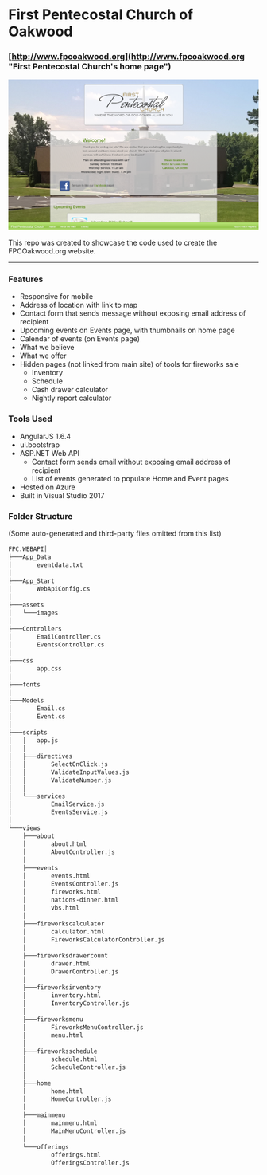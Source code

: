 First Pentecostal Church of Oakwood
=
### [http://www.fpcoakwood.org](http://www.fpcoakwood.org "First Pentecostal Church's home page") ###  

![alt text](https://github.com/Rich-Hopkins/FPCOakwood-AngularJS/blob/master/FPC.WebApi/assets/images/site-screenshot.png "Site screenshot")

This repo was created to showcase the code used to create the FPCOakwood.org website.  

----------

### Features ###
* Responsive for mobile
* Address of location with link to map
* Contact form that sends message without exposing email address of recipient  
* Upcoming events on Events page, with thumbnails on home page
* Calendar of events (on Events page)
* What we believe
* What we offer
* Hidden pages (not linked from main site) of tools for fireworks sale  
  * Inventory
  * Schedule
  * Cash drawer calculator
  * Nightly report calculator

### Tools Used ###
* AngularJS 1.6.4
* ui.bootstrap
* ASP.NET Web API
  * Contact form sends email without exposing email address of recipient
  * List of events generated to populate Home and Event pages
* Hosted on Azure
* Built in Visual Studio 2017

### Folder Structure ###  
(Some auto-generated and third-party files omitted from this list) 
``` 
FPC.WEBAPI│
├───App_Data
│       eventdata.txt
│
├───App_Start
│       WebApiConfig.cs
│
├───assets
│   └───images
│
├───Controllers
│       EmailController.cs
│       EventsController.cs
│
├───css
│       app.css
│
├───fonts
│
├───Models
│       Email.cs
│       Event.cs
│
├───scripts
│   │   app.js
│   │
│   ├───directives
│   │       SelectOnClick.js
│   │       ValidateInputValues.js
│   │       ValidateNumber.js
│   │
│   └───services
│           EmailService.js
│           EventsService.js
│
└───views
    ├───about
    │       about.html
    │       AboutController.js
    │
    ├───events
    │       events.html
    │       EventsController.js
    │       fireworks.html
    │       nations-dinner.html
    │       vbs.html
    │
    ├───fireworkscalculator
    │       calculator.html
    │       FireworksCalculatorController.js
    │
    ├───fireworksdrawercount
    │       drawer.html
    │       DrawerController.js
    │
    ├───fireworksinventory
    │       inventory.html
    │       InventoryController.js
    │
    ├───fireworksmenu
    │       FireworksMenuController.js
    │       menu.html
    │
    ├───fireworksschedule
    │       schedule.html
    │       ScheduleController.js
    │
    ├───home
    │       home.html
    │       HomeController.js
    │
    ├───mainmenu
    │       mainmenu.html
    │       MainMenuController.js
    │
    └───offerings
            offerings.html
            OfferingsController.js 
```